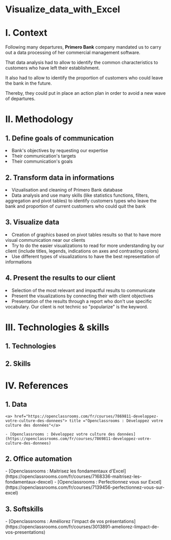 # Visualize_data_with_Excel

<h1>I. Context</h1>

Following many departures, **Primero Bank** company mandated us to carry out a data processing of her commercial management software.

That data analysis had to allow to identify the common characteristics to customers who have left their establishment.

It also had to allow to identify the proportion of customers who could leave the bank in the future.

Thereby, they could put in place an action plan in order to avoid a new wave of departures.

<h1>II. Methodology</h1>

  <h2>1. Define goals of communication</h2>
    <li>Bank's objectives by requesting our expertise</li>
    <li>Their communication's targets</li>
    <li>Their communication's goals</li>

  <h2>2. Transform data in informations</h2>
    <li>Vizualisation and cleaning of Primero Bank database</li>
    <li>Data analysis and use many skills (like statistics functions, filters, aggregation and pivot tables) to identify customers types who leave the bank and proportion of current customers who could quit the bank</li>

  <h2>3. Visualize data</h2>
    <li>Creation of graphics based on pivot tables results so that to have more visual communication near our clients</li>
    <li>Try to do the easier visualizations to read for more understanding by our client (include titles, legends, indications on axes and contrasting colors)</li>
    <li>Use different types of visualizations to have the best representation of informations</li>

  <h2>4. Present the results to our client</h2>
    <li>Selection of the most relevant and impactful results to communicate</li>
    <li>Present the visualizations by connecting their with client objectives</li>
    <li>Presentation of the results through a report who don't use specific vocabulary. Our client is not technic so "popularize" is the keyword. </li>

<h1>III. Technologies & skills</h1>

   <h2>1. Technologies</h2>

   <h2>2. Skills</h2>

<h1>IV. References</h1>

  <h2>1. Data</h2>

    <a> href="https://openclassrooms.com/fr/courses/7869811-developpez-votre-culture-des-donnees"> title ="Openclassrooms : Développez votre culture des données"</a>
    
    - [Openclassrooms : Développez votre culture des données](https://openclassrooms.com/fr/courses/7869811-developpez-votre-culture-des-donnees)

  <h2>2. Office automation</h2>
    - [Openclassrooms : Maitrisez les fondamentaux d'Excel](https://openclassrooms.com/fr/courses/7168336-maitrisez-les-fondamentaux-dexcel)
    - [Openclassrooms : Perfectionnez vous sur Excel](https://openclassrooms.com/fr/courses/7139456-perfectionnez-vous-sur-excel)

  <h2>3. Softskills</h2>
    - [Openclassrooms : Améliorez l'impact de vos présentations](https://openclassrooms.com/fr/courses/3013891-ameliorez-limpact-de-vos-presentations)
    

